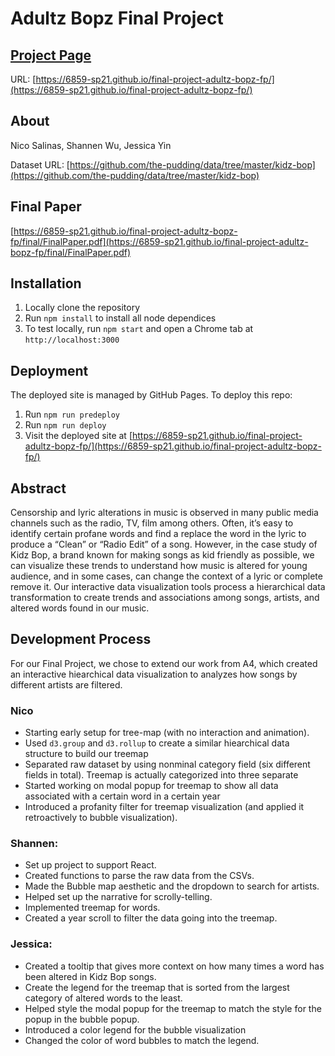 # Adultz Bopz Final Project

## [Project Page](https://6859-sp21.github.io/final-project-adultz-bopz-fp/)

URL: [https://6859-sp21.github.io/final-project-adultz-bopz-fp/](https://6859-sp21.github.io/final-project-adultz-bopz-fp/)

## About

Nico Salinas, Shannen Wu, Jessica Yin

Dataset URL: [https://github.com/the-pudding/data/tree/master/kidz-bop](https://github.com/the-pudding/data/tree/master/kidz-bop)

## Final Paper
[https://6859-sp21.github.io/final-project-adultz-bopz-fp/final/FinalPaper.pdf](https://6859-sp21.github.io/final-project-adultz-bopz-fp/final/FinalPaper.pdf)

## Installation

1. Locally clone the repository
2. Run `npm install` to install all node dependices
3. To test locally, run `npm start` and open a Chrome tab at `http://localhost:3000`

## Deployment

The deployed site is managed by GitHub Pages. To deploy this repo:

1. Run `npm run predeploy`
2. Run `npm run deploy`
3. Visit the deployed site at [https://6859-sp21.github.io/final-project-adultz-bopz-fp/](https://6859-sp21.github.io/final-project-adultz-bopz-fp/)

## Abstract

Censorship and lyric alterations in music is observed in many public media channels such as the radio, TV, film among others. Often, it’s easy to identify certain profane words and find a replace the word in the lyric to produce a “Clean” or “Radio Edit” of a song. However, in the case study of Kidz Bop, a brand known for making songs as kid friendly as possible, we can visualize these trends to understand how music is altered for young audience, and in some cases, can change the context of a lyric or complete remove it. Our interactive data visualization tools process a hierarchical data transformation to create trends and associations among songs, artists, and altered words found in our music.

## Development Process

For our Final Project, we chose to extend our work from A4, which created an interactive hiearchical data visualization to analyzes how songs by different artists are filtered.

### Nico

- Starting early setup for tree-map (with no interaction and animation).
- Used `d3.group` and `d3.rollup` to create a similar hiearchical data structure to build our treemap
- Separated raw dataset by using nonminal category field (six different fields in total). Treemap is actually categorized into three separate
- Started working on modal popup for treemap to show all data associated with a certain word in a certain year
- Introduced a profanity filter for treemap visualization (and applied it retroactively to bubble visualization).

### Shannen:

- Set up project to support React.
- Created functions to parse the raw data from the CSVs.
- Made the Bubble map aesthetic and the dropdown to search for artists.
- Helped set up the narrative for scrolly-telling.
- Implemented treemap for words.
- Created a year scroll to filter the data going into the treemap.

### Jessica:

- Created a tooltip that gives more context on how many times a word has been altered in Kidz Bop songs.
- Create the legend for the treemap that is sorted from the largest category of altered words to the least.
- Helped style the modal popup for the treemap to match the style for the popup in the bubble popup.
- Introduced a color legend for the bubble visualization
- Changed the color of word bubbles to match the legend.
